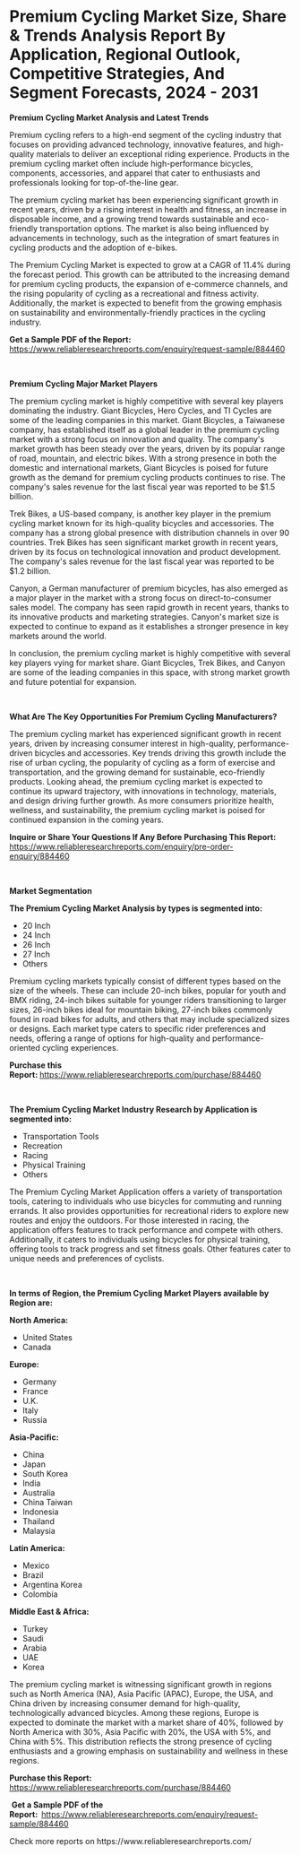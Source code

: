 <p><h1>Premium Cycling Market Size, Share & Trends Analysis Report By Application, Regional Outlook, Competitive Strategies, And Segment Forecasts, 2024 - 2031</h1></p><p><strong>Premium Cycling Market Analysis and Latest Trends</strong></p>
<p><p>Premium cycling refers to a high-end segment of the cycling industry that focuses on providing advanced technology, innovative features, and high-quality materials to deliver an exceptional riding experience. Products in the premium cycling market often include high-performance bicycles, components, accessories, and apparel that cater to enthusiasts and professionals looking for top-of-the-line gear.</p><p>The premium cycling market has been experiencing significant growth in recent years, driven by a rising interest in health and fitness, an increase in disposable income, and a growing trend towards sustainable and eco-friendly transportation options. The market is also being influenced by advancements in technology, such as the integration of smart features in cycling products and the adoption of e-bikes.</p><p>The Premium Cycling Market is expected to grow at a CAGR of 11.4% during the forecast period. This growth can be attributed to the increasing demand for premium cycling products, the expansion of e-commerce channels, and the rising popularity of cycling as a recreational and fitness activity. Additionally, the market is expected to benefit from the growing emphasis on sustainability and environmentally-friendly practices in the cycling industry.</p></p>
<p><strong>Get a Sample PDF of the Report:&nbsp;</strong> <a href="https://www.reliableresearchreports.com/enquiry/request-sample/884460">https://www.reliableresearchreports.com/enquiry/request-sample/884460</a></p>
<p>&nbsp;</p>
<p><strong>Premium Cycling Major Market Players</strong></p>
<p><p>The premium cycling market is highly competitive with several key players dominating the industry. Giant Bicycles, Hero Cycles, and TI Cycles are some of the leading companies in this market. Giant Bicycles, a Taiwanese company, has established itself as a global leader in the premium cycling market with a strong focus on innovation and quality. The company's market growth has been steady over the years, driven by its popular range of road, mountain, and electric bikes. With a strong presence in both the domestic and international markets, Giant Bicycles is poised for future growth as the demand for premium cycling products continues to rise. The company's sales revenue for the last fiscal year was reported to be $1.5 billion.</p><p>Trek Bikes, a US-based company, is another key player in the premium cycling market known for its high-quality bicycles and accessories. The company has a strong global presence with distribution channels in over 90 countries. Trek Bikes has seen significant market growth in recent years, driven by its focus on technological innovation and product development. The company's sales revenue for the last fiscal year was reported to be $1.2 billion.</p><p>Canyon, a German manufacturer of premium bicycles, has also emerged as a major player in the market with a strong focus on direct-to-consumer sales model. The company has seen rapid growth in recent years, thanks to its innovative products and marketing strategies. Canyon's market size is expected to continue to expand as it establishes a stronger presence in key markets around the world. </p><p>In conclusion, the premium cycling market is highly competitive with several key players vying for market share. Giant Bicycles, Trek Bikes, and Canyon are some of the leading companies in this space, with strong market growth and future potential for expansion.</p></p>
<p>&nbsp;</p>
<p><strong>What Are The Key Opportunities For Premium Cycling Manufacturers?</strong></p>
<p><p>The premium cycling market has experienced significant growth in recent years, driven by increasing consumer interest in high-quality, performance-driven bicycles and accessories. Key trends driving this growth include the rise of urban cycling, the popularity of cycling as a form of exercise and transportation, and the growing demand for sustainable, eco-friendly products. Looking ahead, the premium cycling market is expected to continue its upward trajectory, with innovations in technology, materials, and design driving further growth. As more consumers prioritize health, wellness, and sustainability, the premium cycling market is poised for continued expansion in the coming years.</p></p>
<p><strong>Inquire or Share Your Questions If Any Before Purchasing This Report:</strong> <a href="https://www.reliableresearchreports.com/enquiry/pre-order-enquiry/884460">https://www.reliableresearchreports.com/enquiry/pre-order-enquiry/884460</a></p>
<p>&nbsp;</p>
<p><strong>Market Segmentation</strong></p>
<p><strong>The Premium Cycling Market Analysis by types is segmented into:</strong></p>
<p><ul><li>20 Inch</li><li>24 Inch</li><li>26 Inch</li><li>27 Inch</li><li>Others</li></ul></p>
<p><p>Premium cycling markets typically consist of different types based on the size of the wheels. These can include 20-inch bikes, popular for youth and BMX riding, 24-inch bikes suitable for younger riders transitioning to larger sizes, 26-inch bikes ideal for mountain biking, 27-inch bikes commonly found in road bikes for adults, and others that may include specialized sizes or designs. Each market type caters to specific rider preferences and needs, offering a range of options for high-quality and performance-oriented cycling experiences.</p></p>
<p><strong>Purchase this Report:&nbsp;</strong><a href="https://www.reliableresearchreports.com/purchase/884460">https://www.reliableresearchreports.com/purchase/884460</a></p>
<p>&nbsp;</p>
<p><strong>The Premium Cycling Market Industry Research by Application is segmented into:</strong></p>
<p><ul><li>Transportation Tools</li><li>Recreation</li><li>Racing</li><li>Physical Training</li><li>Others</li></ul></p>
<p><p>The Premium Cycling Market Application offers a variety of transportation tools, catering to individuals who use bicycles for commuting and running errands. It also provides opportunities for recreational riders to explore new routes and enjoy the outdoors. For those interested in racing, the application offers features to track performance and compete with others. Additionally, it caters to individuals using bicycles for physical training, offering tools to track progress and set fitness goals. Other features cater to unique needs and preferences of cyclists.</p></p>
<p>&nbsp;</p>
<p><strong>In terms of Region, the Premium Cycling Market Players available by Region are:</strong></p>
<p>
    <p> <strong> North America: </strong>
        <ul>
            <li>United States</li>
            <li>Canada</li>
        </ul>
        </p> 
    <p> <strong> Europe: </strong>
        <ul>
            <li>Germany</li>
            <li>France</li>
            <li>U.K.</li>
            <li>Italy</li>
            <li>Russia</li>
        </ul>
        </p> 
    <p> <strong> Asia-Pacific: </strong>
        <ul>
            <li>China</li>
            <li>Japan</li>
            <li>South Korea</li>
            <li>India</li>
            <li>Australia</li>
            <li>China Taiwan</li>
            <li>Indonesia</li>
            <li>Thailand</li>
            <li>Malaysia</li>
        </ul>
        </p> 
    <p> <strong> Latin America: </strong>
        <ul>
            <li>Mexico</li>
            <li>Brazil</li>
            <li>Argentina Korea</li>
            <li>Colombia</li>
        </ul>
        </p> 
    <p> <strong> Middle East & Africa: </strong>
        <ul>
            <li>Turkey</li>
            <li>Saudi</li>
            <li>Arabia</li>
            <li>UAE</li>
            <li>Korea</li>
        </ul>
    </p>
    </p>
<p><p>The premium cycling market is witnessing significant growth in regions such as North America (NA), Asia Pacific (APAC), Europe, the USA, and China driven by increasing consumer demand for high-quality, technologically advanced bicycles. Among these regions, Europe is expected to dominate the market with a market share of 40%, followed by North America with 30%, Asia Pacific with 20%, the USA with 5%, and China with 5%. This distribution reflects the strong presence of cycling enthusiasts and a growing emphasis on sustainability and wellness in these regions.</p></p>
<p><strong>Purchase this Report: </strong><a href="https://www.reliableresearchreports.com/purchase/884460">https://www.reliableresearchreports.com/purchase/884460</a></p>
<p>&nbsp;<strong>Get a Sample PDF of the Report:&nbsp;&nbsp;</strong><a href="https://www.reliableresearchreports.com/enquiry/request-sample/884460">https://www.reliableresearchreports.com/enquiry/request-sample/884460</a></p>
<p><strong></strong></p>
<p>Check more reports on https://www.reliableresearchreports.com/</p>